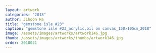 ```yaml
---
layout: artwork
categories: "2018"
author: Jihoon Ha
title: "gemstone isle #23"
caption: "gemstone isle #23_acrylic,oil on canvas_150×105㎝_2018"
image: /assets/images/artworks/artwork146.jpg
thumb: /assets/images/artworks/thumbs/artwork146.jpg
order: 2018021
---
```


